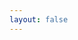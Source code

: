 ```yaml
---
layout: false
---
```


<script setup>
import V3BentoHome from './pages/index.vue'
</script>

<V3BentoHome />
